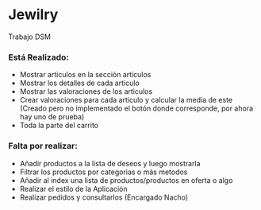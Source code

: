 # Jewilry
Trabajo DSM

### Está Realizado:
  - Mostrar articulos en la sección articulos
  - Mostrar los detalles de cada articulo
  - Mostrar las valoraciones de los articulos
  - Crear valoraciones para cada articulo y calcular la media de este (Creado pero no implementado el botón donde corresponde, por ahora hay uno de prueba)
  - Toda la parte del carrito
  
### Falta por realizar:
  - Añadir productos a la lista de deseos y luego mostrarla
  - Filtrar los productos por categorias o más metodos
  - Añadir al index una lista de productos/productos en oferta o algo
  - Realizar el estilo de la Aplicación
  - Realizar pedidos y consultarlos (Encargado Nacho)

  
